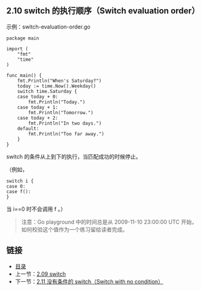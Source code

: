 ## 2.10 switch 的执行顺序（Switch evaluation order）

示例：switch-evaluation-order.go

    package main

    import (
    	"fmt"
    	"time"
    )

    func main() {
    	fmt.Println("When's Saturday?")
    	today := time.Now().Weekday()
    	switch time.Saturday {
    	case today + 0:
    		fmt.Println("Today.")
    	case today + 1:
    		fmt.Println("Tomorrow.")
    	case today + 2:
    		fmt.Println("In two days.")
    	default:
    		fmt.Println("Too far away.")
    	}
    }

switch 的条件从上到下的执行，当匹配成功的时候停止。

（例如，

    switch i {
    case 0:
    case f():
    }
当 i==0 时不会调用 f 。）

>注意：Go playground 中的时间总是从 2009-11-10 23:00:00 UTC 开始， 如何校验这个值作为一个练习留给读者完成。

## 链接
* [目录](https://github.com/alphaeye/go-zh/blob/master/tour/directory.md)
* 上一节：[2.09 switch](https://github.com/alphaeye/go-zh/blob/master/tour/02.09.md)
* 下一节：[2.11 没有条件的 switch（Switch with no condition）](https://github.com/alphaeye/go-zh/blob/master/tour/02.11.md)

